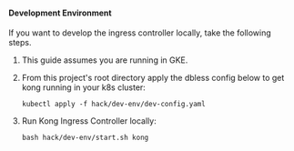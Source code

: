 #### Development Environment
If you want to develop the ingress controller locally, take the following steps.

1. This guide assumes you are running in GKE.
2. From this project's root directory apply the dbless config below to get kong running in your k8s cluster:

    `kubectl apply -f hack/dev-env/dev-config.yaml`

3. Run Kong Ingress Controller locally:

    `bash hack/dev-env/start.sh kong`
